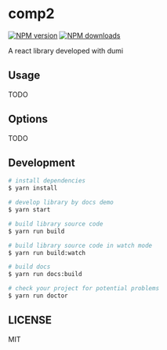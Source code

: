 # comp2

[![NPM version](https://img.shields.io/npm/v/comp2.svg?style=flat)](https://npmjs.org/package/comp2)
[![NPM downloads](http://img.shields.io/npm/dm/comp2.svg?style=flat)](https://npmjs.org/package/comp2)

A react library developed with dumi

## Usage

TODO

## Options

TODO

## Development

```bash
# install dependencies
$ yarn install

# develop library by docs demo
$ yarn start

# build library source code
$ yarn run build

# build library source code in watch mode
$ yarn run build:watch

# build docs
$ yarn run docs:build

# check your project for potential problems
$ yarn run doctor
```

## LICENSE

MIT
